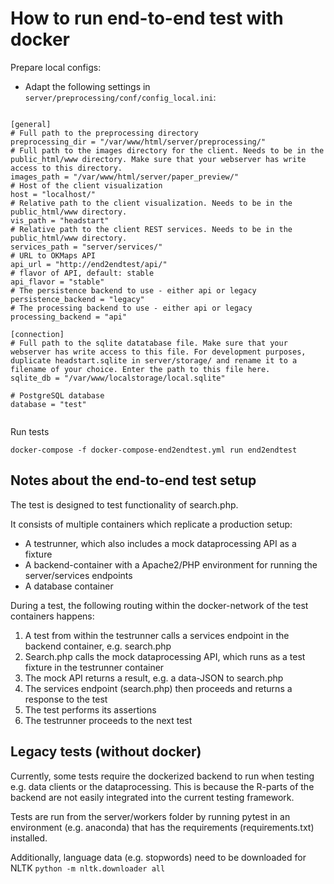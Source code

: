 # How to run end-to-end test with docker

Prepare local configs:

* Adapt the following settings in `server/preprocessing/conf/config_local.ini`:

```

[general]
# Full path to the preprocessing directory
preprocessing_dir = "/var/www/html/server/preprocessing/"
# Full path to the images directory for the client. Needs to be in the public_html/www directory. Make sure that your webserver has write access to this directory.
images_path = "/var/www/html/server/paper_preview/"
# Host of the client visualization
host = "localhost/"
# Relative path to the client visualization. Needs to be in the public_html/www directory.
vis_path = "headstart"
# Relative path to the client REST services. Needs to be in the public_html/www directory.
services_path = "server/services/"
# URL to OKMaps API
api_url = "http://end2endtest/api/"
# flavor of API, default: stable
api_flavor = "stable"
# The persistence backend to use - either api or legacy
persistence_backend = "legacy"
# The processing backend to use - either api or legacy
processing_backend = "api"

[connection]
# Full path to the sqlite datatabase file. Make sure that your webserver has write access to this file. For development purposes, duplicate headstart.sqlite in server/storage/ and rename it to a filename of your choice. Enter the path to this file here.
sqlite_db = "/var/www/localstorage/local.sqlite"

# PostgreSQL database
database = "test"


```


Run tests

```
docker-compose -f docker-compose-end2endtest.yml run end2endtest
```

## Notes about the end-to-end test setup

The test is designed to test functionality of search.php. 

It consists of multiple containers which replicate a production setup:

* A testrunner, which also includes a mock dataprocessing API as a fixture
* A backend-container with a Apache2/PHP environment for running the server/services endpoints
* A database container

During a test, the following routing within the docker-network of the test containers happens:

1. A test from within the testrunner calls a services endpoint in the backend container, e.g. search.php
1. Search.php calls the mock dataprocessing API, which runs as a test fixture in the testrunner container
1. The mock API returns a result, e.g. a data-JSON to search.php
1. The services endpoint (search.php) then proceeds and returns a response to the test
1. The test performs its assertions
1. The testrunner proceeds to the next test



## Legacy tests (without docker)


Currently, some tests require the dockerized backend to run when testing e.g. data clients or the dataprocessing. This is because the R-parts of the backend are not easily integrated into the current testing framework.

Tests are run from the server/workers folder by running pytest in an environment (e.g. anaconda) that has the requirements (requirements.txt) installed.

Additionally, language data (e.g. stopwords) need to be downloaded for NLTK `python -m nltk.downloader all`
